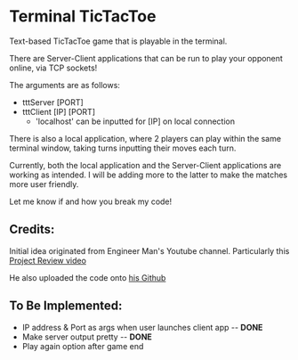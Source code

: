 # Terminal TicTacToe

Text-based TicTacToe game that is playable in the terminal.

There are Server-Client applications that can be run to play your opponent online, via TCP sockets!

The arguments are as follows:
* tttServer \[PORT]
* tttClient \[IP] \[PORT]
  * 'localhost' can be inputted for \[IP] on local connection

There is also a local application, where 2 players can play within the same terminal window, taking turns inputting their moves each turn.

Currently, both the local application and the Server-Client applications are working as intended. I will be adding more to the latter to make the matches more user friendly.

Let me know if and how you break my code!

## Credits:
Initial idea originated from Engineer Man's Youtube channel. Particularly this [Project Review video](https://www.youtube.com/watch?v=BcYI-w_-rwg&t=12s)

He also uploaded the code onto [his Github](https://github.com/engineer-man/youtube/tree/master/043)

## To Be Implemented:
* IP address & Port as args when user launches client app -- **DONE**
* Make server output pretty -- **DONE**
* Play again option after game end
